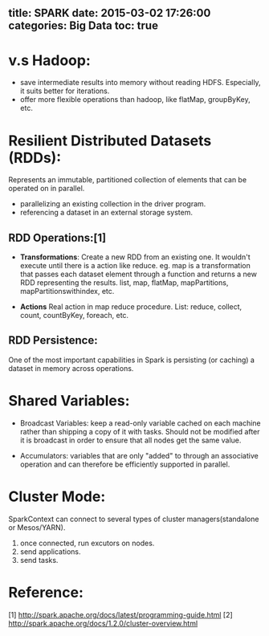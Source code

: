 title: SPARK
date: 2015-03-02 17:26:00
categories: Big Data 
toc: true
---

# v.s Hadoop:
- save intermediate results into memory without reading HDFS. Especially, it suits better for iterations.
- offer more flexible operations than hadoop, like flatMap, groupByKey, etc.

# Resilient Distributed Datasets (RDDs):
Represents an immutable, partitioned collection of elements that can be operated on in parallel. 
- parallelizing an existing collection in the driver program. 
- referencing a dataset in an external storage system.

## RDD Operations:[1]
- **Transformations**:
Create a new RDD from an existing one. It wouldn't execute until there is a action like reduce. 
eg. map is a transformation that passes each dataset element through a function and returns a new RDD representing the results.
list, map, flatMap, mapPartitions, mapPartitionswithindex, etc. 

- **Actions**
Real action in map reduce procedure.
List: reduce, collect, count, countByKey, foreach, etc.

## RDD Persistence:
One of the most important capabilities in Spark is persisting (or caching) a dataset in memory across operations. 

# Shared Variables:
- Broadcast Variables:
keep a read-only variable cached on each machine rather than shipping a copy of it with tasks. Should not be modified after it is broadcast in order to ensure that all nodes get the same value.

- Accumulators:
variables that are only "added" to through an associative operation and can therefore be efficiently supported in parallel. 

# Cluster Mode:
SparkContext can connect to several types of cluster managers(standalone or Mesos/YARN).
1. once connected, run excutors on nodes.
2. send applications.
3. send tasks.

# Reference:
[1] http://spark.apache.org/docs/latest/programming-guide.html
[2] http://spark.apache.org/docs/1.2.0/cluster-overview.html

